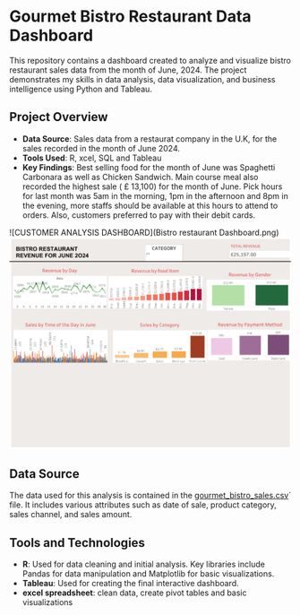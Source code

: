 # Gourmet Bistro Restaurant Data Dashboard

This repository contains a dashboard created to analyze and visualize bistro restaurant sales data from the month of June, 2024. The project demonstrates my skills in data analysis, data visualization, and business intelligence using Python and Tableau.

## Project Overview

- **Data Source**: Sales data from a restaurat company in the U.K, for the sales recorded in the month of June 2024.
- **Tools Used**: R, xcel, SQL and Tableau
- **Key Findings**:
Best selling food for the month of June was Spaghetti Carbonara as well as Chicken Sandwich. Main course meal also recorded the highest sale ( £ 13,100) for the month of June. Pick hours for last month was 5am in the morning, 1pm in the afternoon and 8pm in the evening, more staffs should be available at this hours to attend to orders. Also, customers preferred to pay with their debit cards.

![CUSTOMER ANALYSIS DASHBOARD](Bistro restaurant Dashboard.png)
![CUSTOMER ANALYSIS DASHBOARD](https://github.com/Ibukun-Oluwatosin/Bistro-Restaurant-Revenue-/blob/main/Bistro%20Restaurant%20Sales%20Dashboard%20(1).png)

## Data Source

The data used for this analysis is contained in the [gourmet_bistro_sales.csv](https://github.com/Ibukun-Oluwatosin/Bistro-Restaurant-Revenue-/blob/main/gourmet_bistro_sales%202.csv)` file. It includes various attributes such as date of sale, product category, sales channel, and sales amount.

## Tools and Technologies

- **R**: Used for data cleaning and initial analysis. Key libraries include Pandas for data manipulation and Matplotlib for basic visualizations.
- **Tableau**: Used for creating the final interactive dashboard.
- **excel spreadsheet**: clean data, create pivot tables and basic visualizations

